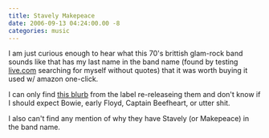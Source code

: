 ```yaml
---
title: Stavely Makepeace
date: 2006-09-13 04:24:00.00 -8
categories: music
---
```

I am just curious enough to hear what this 70's brittish glam-rock band sounds like that has my last name in the band name (found by testing [live.com](http://www.live.com/) searching for myself without quotes) that it was worth buying it used w/ amazon one-click.

I can only find [this blurb](http://www.cherryred.co.uk/rpm/artists/stavelymakepiece.htm) from the label re-releaseing them and don't know if I should expect Bowie, early Floyd, Captain Beefheart, or utter shit.

I also can't find any mention of why they have Stavely (or Makepeace) in the band name.

